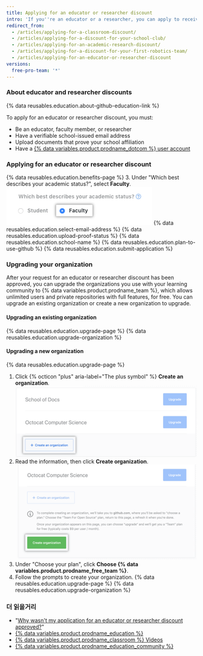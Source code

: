 ```yaml
---
title: Applying for an educator or researcher discount
intro: 'If you''re an educator or a researcher, you can apply to receive {% data variables.product.prodname_team %} for your organization account for free.'
redirect_from:
  - /articles/applying-for-a-classroom-discount/
  - /articles/applying-for-a-discount-for-your-school-club/
  - /articles/applying-for-an-academic-research-discount/
  - /articles/applying-for-a-discount-for-your-first-robotics-team/
  - /articles/applying-for-an-educator-or-researcher-discount
versions:
  free-pro-team: '*'
---
```


### About educator and researcher discounts

{% data reusables.education.about-github-education-link %}

To apply for an educator or researcher discount, you must:
- Be an educator, faculty member, or researcher
- Have a verifiable school-issued email address
- Upload documents that prove your school affiliation
- Have a [{% data variables.product.prodname_dotcom %} user account](/articles/signing-up-for-a-new-github-account)

### Applying for an educator or researcher discount

{% data reusables.education.benefits-page %}
3. Under "Which best describes your academic status?", select **Faculty**. ![Select academic status](/assets/images/help/education/academic-status-faculty.png)
{% data reusables.education.select-email-address %}
{% data reusables.education.upload-proof-status %}
{% data reusables.education.school-name %}
{% data reusables.education.plan-to-use-github %}
{% data reusables.education.submit-application %}

### Upgrading your organization

After your request for an educator or researcher discount has been approved, you can upgrade the organizations you use with your learning community to {% data variables.product.prodname_team %}, which allows unlimited users and private repositories with full features, for free. You can upgrade an existing organization or create a new organization to upgrade.

#### Upgrading an existing organization

{% data reusables.education.upgrade-page %}
{% data reusables.education.upgrade-organization %}

#### Upgrading a new organization

{% data reusables.education.upgrade-page %}
1. Click {% octicon "plus" aria-label="The plus symbol" %} **Create an organization**. ![Create an organization button](/assets/images/help/education/create-org-button.png)
3. Read the information, then click **Create organization**. ![Create organization button](/assets/images/help/education/create-organization-button.png)
4. Under "Choose your plan", click **Choose {% data variables.product.prodname_free_team %}**.
5. Follow the prompts to create your organization.
{% data reusables.education.upgrade-page %}
{% data reusables.education.upgrade-organization %}

### 더 읽을거리

- "[Why wasn't my application for an educator or researcher discount approved?](/articles/why-wasn-t-my-application-for-an-educator-or-researcher-discount-approved)"
- [{% data variables.product.prodname_education %}](https://education.github.com)
- [{% data variables.product.prodname_classroom %} Videos](https://classroom.github.com/videos)
- [{% data variables.product.prodname_education_community %}](https://education.github.community/)
